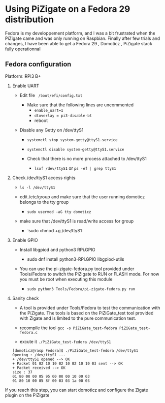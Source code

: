 # Using PiZigate on a Fedora 29 distribution


Fedora is my developpement platform, and I was a bit frustrated when the PiZigate came and was only running on Raspbian.
Finally after few trials and changes, I have been able to get a Fedora 29 , Domoticz , PiZigate stack fully operationnal

## Fedora configuration

Platform: RPI3 B+

1. Enable UART 

   * Edit file ` /boot/efi/config.txt`
     * Make sure that the following lines are uncommented
       * `enable_uart=1`
       * `dtoverlay = pi3-disable-bt`
       * reboot
       
   * Disable any Getty on /dev/ttyS1
     * `systemctl stop system-getty@ttyS1.service`
     * `systemctl disable system-getty@ttyS1.service`
  
     * Check that there is no more process attached to /dev/ttyS1
       * `lsof /dev/ttyS1` or `ps -ef | grep ttyS1`

1. Check /dev/ttyS1 access rights

   * `ls -l /dev/ttyS1`
   
   * edit /etc/group and make sure that the user running domoticz belongs to the tty group
     * `sudo usermod -aG tty domoticz`
     
   * make sure that /dev/ttyS1 is read/write access for group
     * `sudo chmod +g /dev/ttyS1
     
1. Enable GPIO 

   * Install libgpiod and python3 RPi.GPIO
     * sudo dnf install python3-RPi.GPIO libgpiod-utils
     
   * You can use the pi-zigate-fedora.py tool provided under Tools/Fedora to switch the PiZigate 
   to RUN or FLASH mode. For now you must be root when executing this module
   
     * `sudo python3 Tools/Fedora/pi-zigate-fedora.py run`
     
1. Sanity check

   * A tool is provided under Tools/Fedora to test the communication with the PiZigate. The tools is based on the PiZiGate_test tool provided with Zigate and is limited to the pure communication test.
   
   * recompile the tool `gcc -o PiZiGate_test-fedora PiZiGate_test-fedora.c`
   * excute it `./PiZiGate_test-fedora /dev/ttyS1` 
   
   ```
   [domoticz@rasp Fedora]$ ./PiZiGate_test-fedora /dev/ttyS1
   Opening : /dev/ttyS1 ...
   + /dev/ttyS1 opened --> OK
   + Packet 01 02 10 10 02 10 02 10 10 03 sent --> OK
   + Packet received --> OK
   size : 37
   01 80 00 00 05 95 00 00 00 10 00 03
   01 80 10 00 05 8f 00 03 03 1a 00 03
   ```

   
 If you reach this step, you can start domoticz and configure the Zigate plugin on the PiZigate
     
   



